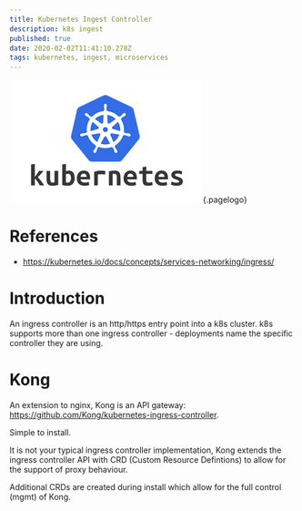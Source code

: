 ```yaml
---
title: Kubernetes Ingest Controller
description: k8s ingest
published: true
date: 2020-02-02T11:41:10.278Z
tags: kubernetes, ingest, microservices
---
```


![Kubernetes Logo](/uploads/logos/kubernetes-logo.png "kubernetes Logo"){.pagelogo}

<!-- TITLE: k8s Ingress Controlller -->
<!-- SUBTITLE: A single http(s) entry point into k8s cluster -->

# References
* https://kubernetes.io/docs/concepts/services-networking/ingress/

# Introduction
An ingress controller is an http/https entry point into a k8s cluster. k8s supports more than one ingress controller - deployments name the specific controller they are using.

#  Kong
An extension to nginx, Kong is an API gateway: https://github.com/Kong/kubernetes-ingress-controller.

Simple to install.

It is not your typical ingress controller implementation, Kong extends the ingress controller API with CRD (Custom Resource Defintions) to allow for the support of proxy behaviour. 

Additional CRDs are created during install which allow for the full control (mgmt) of Kong.